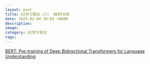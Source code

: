 ```yaml
---
layout: post
title: AI学习笔记（六） BERT分析
date: 2025-02-04 19:03 +0800
description:
image:
category: AI学习笔记
tags:
---
```


[BERT: Pre-training of Deep Bidirectional Transformers for Language Understanding](https://arxiv.org/pdf/1810.04805)